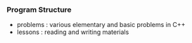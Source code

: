 ### Program Structure

* problems : various elementary and basic problems in C++
* lessons : reading and writing materials